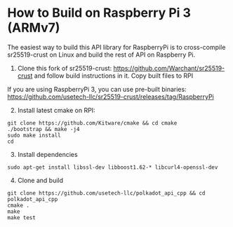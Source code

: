 # How to Build on Raspberry Pi 3 (ARMv7)

The easiest way to build this API library for RaspberryPi is to cross-compile sr25519-crust on Linux and build the rest of API on Raspberry Pi.

1. Clone this fork of sr25519-crust: https://github.com/Warchant/sr25519-crust and follow build instructions in it. Copy built files to RPI

If you are using RaspberryPi 3, you can use pre-built binaries: https://github.com/usetech-llc/sr25519-crust/releases/tag/RaspberryPi

2. Install latest cmake on RPI:
```
git clone https://github.com/Kitware/cmake && cd cmake
./bootstrap && make -j4
sudo make install
cd
```

3. Install dependencies
```
sudo apt-get install libssl-dev libboost1.62-* libcurl4-openssl-dev
```

4. Clone and build
```
git clone https://github.com/usetech-llc/polkadot_api_cpp && cd polkadot_api_cpp
cmake .
make
make test
```
